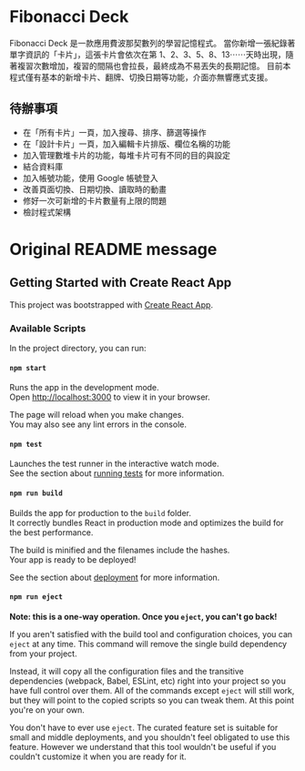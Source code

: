 # Fibonacci Deck

Fibonacci Deck 是一款應用費波那契數列的學習記憶程式。
當你新增一張紀錄著單字資訊的「卡片」，這張卡片會依次在第 1、2、3、5、8、13⋯⋯天時出現，隨著複習次數增加，複習的間隔也會拉長，最終成為不易丟失的長期記憶。
目前本程式僅有基本的新增卡片、翻牌、切換日期等功能，介面亦無響應式支援。

## 待辦事項
- 在「所有卡片」一頁，加入搜尋、排序、篩選等操作
- 在「設計卡片」一頁，加入編輯卡片排版、欄位名稱的功能
- 加入管理數堆卡片的功能，每堆卡片可有不同的目的與設定
- 結合資料庫
- 加入帳號功能，使用 Google 帳號登入
- 改善頁面切換、日期切換、讀取時的動畫
- 修好一次可新增的卡片數量有上限的問題
- 檢討程式架構

# Original README message

## Getting Started with Create React App

This project was bootstrapped with [Create React App](https://github.com/facebook/create-react-app).

### Available Scripts

In the project directory, you can run:

#### `npm start`

Runs the app in the development mode.\
Open [http://localhost:3000](http://localhost:3000) to view it in your browser.

The page will reload when you make changes.\
You may also see any lint errors in the console.

#### `npm test`

Launches the test runner in the interactive watch mode.\
See the section about [running tests](https://facebook.github.io/create-react-app/docs/running-tests) for more information.

#### `npm run build`

Builds the app for production to the `build` folder.\
It correctly bundles React in production mode and optimizes the build for the best performance.

The build is minified and the filenames include the hashes.\
Your app is ready to be deployed!

See the section about [deployment](https://facebook.github.io/create-react-app/docs/deployment) for more information.

#### `npm run eject`

**Note: this is a one-way operation. Once you `eject`, you can't go back!**

If you aren't satisfied with the build tool and configuration choices, you can `eject` at any time. This command will remove the single build dependency from your project.

Instead, it will copy all the configuration files and the transitive dependencies (webpack, Babel, ESLint, etc) right into your project so you have full control over them. All of the commands except `eject` will still work, but they will point to the copied scripts so you can tweak them. At this point you're on your own.

You don't have to ever use `eject`. The curated feature set is suitable for small and middle deployments, and you shouldn't feel obligated to use this feature. However we understand that this tool wouldn't be useful if you couldn't customize it when you are ready for it.

